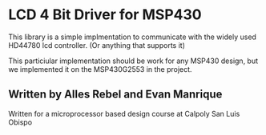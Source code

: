 # LCD 4 Bit Driver for MSP430
This library is a simple implmentation to communicate with the widely used HD44780 lcd controller.
(Or anything that supports it)

This particiular implementation should be work for any MSP430 design, but we implemented it on the MSP430G2553 in the project. 

## Written by Alles Rebel and Evan Manrique
Written for a microprocessor based design course at Calpoly San Luis Obispo